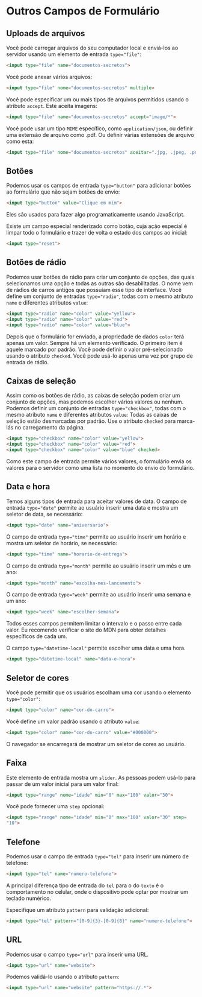 # Outros Campos de Formulário

## Uploads de arquivos

Você pode carregar arquivos do seu computador local e enviá-los ao servidor usando um elemento de entrada `type="file"`:

```html
<input type="file" name="documentos-secretos">
```

Você pode anexar vários arquivos:

```html
<input type="file" nome="documentos-secretos" multiple>
```

Você pode especificar um ou mais tipos de arquivos permitidos usando o atributo `accept`. Este aceita imagens:

```html
<input type="file" name="documentos-secretos" accept="image/*">
```

Você pode usar um tipo `MIME` específico, como `application/json`, ou definir uma extensão de arquivo como .pdf. Ou definir várias extensões de arquivo como esta:

```html
<input type="file" nome="documentos-secretos" aceitar=".jpg, .jpeg, .png">
```

## Botões

Podemos usar os campos de entrada `type="button"` para adicionar botões ao formulário que não sejam botões de envio:

```html
<input type="button" value="Clique em mim">
```

Eles são usados para fazer algo programaticamente usando JavaScript.

Existe um campo especial renderizado como botão, cuja ação especial é limpar todo o formulário e trazer de volta o estado dos campos ao inicial:

```html
<input type="reset">
```

## Botões de rádio

Podemos usar botões de rádio para criar um conjunto de opções, das quais selecionamos uma opção e todas as outras são desabilitadas.
O nome vem de rádios de carros antigos que possuíam esse tipo de interface.
Você define um conjunto de entradas `type="radio"`, todas com o mesmo atributo `name` e diferentes atributos `value`:

```html
<input type="radio" name="color" value="yellow">
<input type="radio" name="color" value="red">
<input type="radio" name="color" value="blue">
```

Depois que o formulário for enviado, a propriedade de dados `color` terá apenas um valor. Sempre há um elemento verificado. O primeiro item é aquele marcado por padrão. Você pode definir o valor pré-selecionado usando o atributo `checked`. Você pode usá-lo apenas uma vez por grupo de entrada de rádio.

## Caixas de seleção

Assim como os botões de rádio, as caixas de seleção podem criar um conjunto de opções, mas podemos escolher vários valores ou nenhum.
Podemos definir um conjunto de entradas `type="checkbox"`, todas com o mesmo atributo `name` e diferentes atributos `value`:
Todas as caixas de seleção estão desmarcadas por padrão. Use o atributo `checked` para marca-lás no carregamento da página.

```html
<input type="checkbox" name="color" value="yellow">
<input type="checkbox" name="color" value="red">
<input type="checkbox" name="color" value="blue" checked>
```

Como este campo de entrada permite vários valores, o formulário envia os valores para o servidor como uma lista no momento do envio do formulário.

## Data e hora

Temos alguns tipos de entrada para aceitar valores de data.
O campo de entrada `type="date"` permite ao usuário inserir uma data e mostra um seletor de data, se necessário:

```html
<input type="date" name="aniversario">
```

O campo de entrada `type="time"` permite ao usuário inserir um horário e mostra um seletor de horário, se necessário:

```html
<input type="time" name="horario-de-entrega">
```

O campo de entrada `type="month"` permite ao usuário inserir um mês e um ano:

```html
<input type="month" name="escolha-mes-lancamento">
```

O campo de entrada `type="week"` permite ao usuário inserir uma semana e um ano:

```html
<input type="week" name="escolher-semana">
```

Todos esses campos permitem limitar o intervalo e o passo entre cada valor. Eu recomendo verificar o site do MDN para obter detalhes específicos de cada um.

O campo `type="datetime-local"` permite escolher uma data e uma hora.

```html
<input type="datetime-local" name="data-e-hora">
```

## Seletor de cores

Você pode permitir que os usuários escolham uma cor usando o elemento `type="color"`:

```html
<input type="color" name="cor-do-carro">
```

Você define um valor padrão usando o atributo `value`:

```html
<input type="color" name="cor-do-carro" value="#000000">
```

O navegador se encarregará de mostrar um seletor de cores ao usuário.

## Faixa

Este elemento de entrada mostra um `slider`. As pessoas podem usá-lo para passar de um valor inicial para um valor final:

```html
<input type="range" nome="idade" min="0" max="100" valor="30">
```

Você pode fornecer uma `step` opcional:

```html
<input type="range" nome="idade" min="0" max="100" valor="30" step=
"10">
```

## Telefone

Podemos usar o campo de entrada `type="tel"` para inserir um número de telefone:

```html
<input type="tel" name="numero-telefone">
```

A principal diferença tipo de entrada do `tel` para o do `texto` é o comportamento no celular, onde o dispositivo pode optar por mostrar um teclado numérico.

Especifique um atributo `pattern` para validação adicional:

```html
<input type="tel" pattern="[0-9]{3}-[0-9]{8}" name="numero-telefone">
```

## URL

Podemos usar o campo `type="url"` para inserir uma URL.

```html
<input type="url" name="website">
```

Podemos validá-lo usando o atributo `pattern`:

```html
<input type="url" name="website" pattern="https://.*">
```
